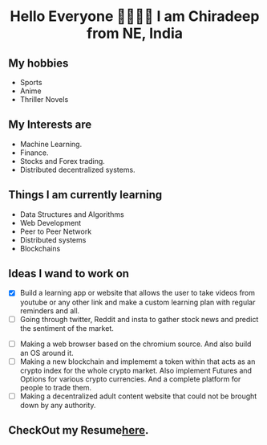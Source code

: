 # <div align="center"> Hello Everyone 👋🏿👋🏿 I am Chiradeep from NE, India </div>

## My hobbies 
- Sports
- Anime
- Thriller Novels

## My Interests are 
- Machine Learning. 
- Finance.
- Stocks and Forex trading.
- Distributed decentralized systems.

## Things I am currently learning
- Data Structures and Algorithms
- Web Development
- Peer to Peer Network
- Distributed systems
- Blockchains

## Ideas I wand to work on

- [x] Build a learning app or website that allows the user to take videos from youtube or any other link and make a custom learning plan with regular reminders and all.
- [ ] Going through twitter, Reddit and insta to gather stock news and predict the sentiment of the market.
<!-- - [ ] Machine learning model to go through a huge set of dermatological condition photos and there diagnosises. And finally predict the desiease. -->
- [ ] Making a web browser based on the chromium source. And also build an OS around it.
- [ ] Making a new blockchain and implememt a token within that acts as an crypto index for the whole crypto market. Also implement Futures and Options for various crypto currencies. And a complete platform for people to trade them. 
- [ ] Making a decentralized adult content website that could not be brought down by any authority.

## CheckOut my Resume[here](https://github.com/Chiradeep-Banik/Chiradeep-Banik/blob/master/RESUME.o.pdf).
